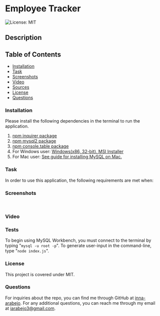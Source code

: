 # Employee Tracker

  ![License: MIT](https://img.shields.io/badge/License-MIT-yellow.svg)

  ## Description
  

  ## Table of Contents
  * [Installation](#installation)
  * [Task](#task)
  * [Screenshots](#screenshots)
  * [Video](#video)
  * [Sources](#sources)
  * [License](#license)
  * [Questions](#questions)

  ### Installation
  Please install the following dependencies in the terminal to run the application. 
  1. [npm inquirer package](https://www.npmjs.com/package/inquirer)
  2. [npm mysql2 package](https://www.npmjs.com/package/mysql2)
  3. [npm console.table package](https://www.npmjs.com/package/console.table)
  4. For Windows user: [Windows(x86, 32-bit), MSI Installer](https://dev.mysql.com/downloads/installer/)
  5. For Mac user: [See guide for installing MySQL on Mac.](https://dev.mysql.com/doc/mysql-macos-excerpt/5.7/en/macos-installation.html)

  ### Task
  In order to use this application, the following requirements are met when:


  ### Screenshots
  ![]()
  ![]()
  ![]()

  ### Video

  [](./.mp4)

  ### Tests
  To begin using MySQL Workbench, you must connect to the terminal by typing "`mysql -u root -p`". To generate user-input in the command-line, type "`node index.js`".

  ### License
  This project is covered under MIT.

  ### Questions
  For inquiries about the repo, you can find me through GitHub at [inna-arabejo](https://github.com/inna-arabejo). 
  For any additional questions, you can reach me through my email at [iarabejo3@gmail.com](mailto:iarabejo3@gmail.com).